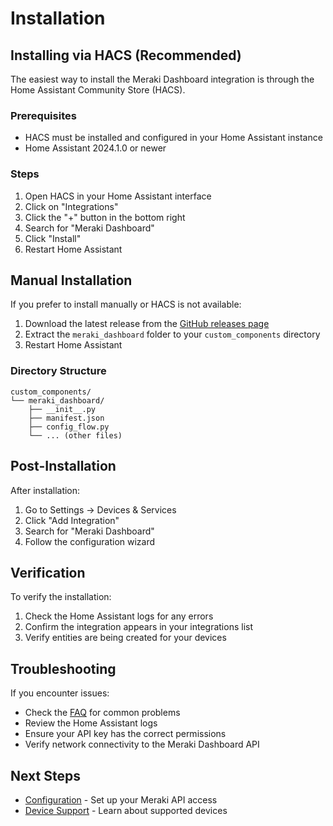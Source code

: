 # Installation

## Installing via HACS (Recommended)

The easiest way to install the Meraki Dashboard integration is through the Home Assistant Community Store (HACS).

### Prerequisites
- HACS must be installed and configured in your Home Assistant instance
- Home Assistant 2024.1.0 or newer

### Steps

1. Open HACS in your Home Assistant interface
2. Click on "Integrations"
3. Click the "+" button in the bottom right
4. Search for "Meraki Dashboard"
5. Click "Install"
6. Restart Home Assistant

## Manual Installation

If you prefer to install manually or HACS is not available:

1. Download the latest release from the [GitHub releases page](https://github.com/rknightion/meraki-dashboard-ha/releases)
2. Extract the `meraki_dashboard` folder to your `custom_components` directory
3. Restart Home Assistant

### Directory Structure
```
custom_components/
└── meraki_dashboard/
    ├── __init__.py
    ├── manifest.json
    ├── config_flow.py
    └── ... (other files)
```

## Post-Installation

After installation:

1. Go to Settings → Devices & Services
2. Click "Add Integration"
3. Search for "Meraki Dashboard"
4. Follow the configuration wizard

## Verification

To verify the installation:

1. Check the Home Assistant logs for any errors
2. Confirm the integration appears in your integrations list
3. Verify entities are being created for your devices

## Troubleshooting

If you encounter issues:

- Check the [FAQ](faq.md) for common problems
- Review the Home Assistant logs
- Ensure your API key has the correct permissions
- Verify network connectivity to the Meraki Dashboard API

## Next Steps

- [Configuration](configuration.md) - Set up your Meraki API access
- [Device Support](device-support.md) - Learn about supported devices